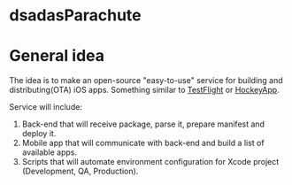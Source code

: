 dsadasParachute
=========

# General idea

The idea is to make an open-source "easy-to-use" service for building and distributing(OTA) iOS apps. Something similar to [TestFlight](https://www.testflightapp.com/) or [HockeyApp](http://hockeyapp.net/).

Service will include:

1. Back-end that will receive package, parse it, prepare manifest and deploy it.
2. Mobile app that will communicate with back-end and build a list of available apps.
3. Scripts that will automate environment configuration for Xcode project (Development, QA, Production).
